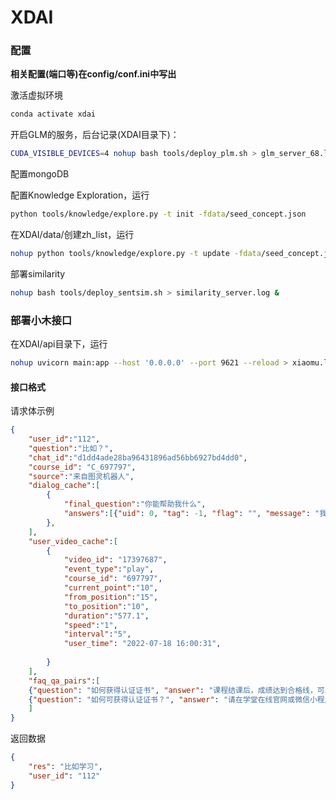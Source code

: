 # XDAI

### 配置

**相关配置(端口等)在config/conf.ini中写出**

激活虚拟环境

```bash
conda activate xdai
```

开启GLM的服务，后台记录(XDAI目录下)：

```bash
CUDA_VISIBLE_DEVICES=4 nohup bash tools/deploy_plm.sh > glm_server_68.log &
```

配置mongoDB

配置Knowledge Exploration，运行

```bash
python tools/knowledge/explore.py -t init -fdata/seed_concept.json
```

在XDAI/data/创建zh_list，运行

```bash
nohup python tools/knowledge/explore.py -t update -fdata/seed_concept.json -i 1 > ke_server_69.log 
```

部署similarity

```bash
nohup bash tools/deploy_sentsim.sh > similarity_server.log &
```

### 部署小木接口

在XDAI/api目录下，运行

```bash
nohup uvicorn main:app --host '0.0.0.0' --port 9621 --reload > xiaomu.log &
```

#### 接口格式

请求体示例

```json
{
    "user_id":"112",
    "question":"比如？",
    "chat_id":"d1dd4ade28ba96431896ad56bb6927bd4dd0",
    "course_id": "C_697797",
    "source":"来自图灵机器人",
    "dialog_cache":[
        {
            "final_question":"你能帮助我什么",
            "answers":[{"uid": 0, "tag": -1, "flag": "", "message": "我可以帮助你好多好多", "source": "来自图灵机器人", "score": 0.8575681447982788, "course_id": "883345", "chat_id": "d1dd4ade28ba96431896ad56bb6927bd4dd0", "qid": "62d8f3f75f0fe57d537a4a8c", "rid": "62d8f3f75f0fe57d537a4a8d"}],
        },
    ],
    "user_video_cache":[
        {
            "video_id": "17397687",
            "event_type":"play",
            "course_id": "697797",
            "current_point":"10",
            "from_position":"15",
            "to_position":"10",
            "duration":"577.1",
            "speed":"1",
            "interval":"5",
            "user_time": "2022-07-18 16:00:31",
            
        }
    ],
    "faq_qa_pairs":[
    {"question": "如何获得认证证书", "answer": "课程结课后，成绩达到合格线，可以获得认证证书。"}, 
    {"question": "如何可获得认证证书？", "answer": "请在学堂在线官网或微信小程序中，点击个人中心-我的证书，按提示进行证书申请。"}
    ]
}
```

返回数据

```json
{
    "res": "比如学习",
    "user_id": "112" 
}
```



